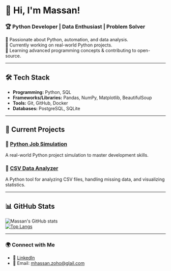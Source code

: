 # 👋 Hi, I'm Massan!  
### 🏆 Python Developer | Data Enthusiast | Problem Solver  

🔹 Passionate about Python, automation, and data analysis.  
🔹 Currently working on real-world Python projects.  
🔹 Learning advanced programming concepts & contributing to open-source.  

---

## 🛠️ **Tech Stack**
- **Programming:** Python, SQL  
- **Frameworks/Libraries:** Pandas, NumPy, Matplotlib, BeautifulSoup  
- **Tools:** Git, GitHub, Docker  
- **Databases:** PostgreSQL, SQLite  

---

## 🚀 **Current Projects**
### 🔹 [Python Job Simulation](https://github.com/massan11/Python-Job-Simulation)  
A real-world Python project simulation to master development skills.  

### 🔹 [CSV Data Analyzer](https://github.com/massan11/Python-Job-Simulation/tree/main/csv_analyzer)  
A Python tool for analyzing CSV files, handling missing data, and visualizing statistics.  

---

## 📊 **GitHub Stats**
![Massan's GitHub stats](https://github-readme-stats.vercel.app/api?username=massan11&show_icons=true&theme=radical)  
[![Top Langs](https://github-readme-stats.vercel.app/api/top-langs/?username=massan11&layout=compact)](https://github.com/massan11)  

---

### 🌍 **Connect with Me**
- 💼 [LinkedIn](https://www.linkedin.com/in/mohammad-kazemi-1a5833351/)  
- 💬 Email: mhassan.zoho@glail.com
